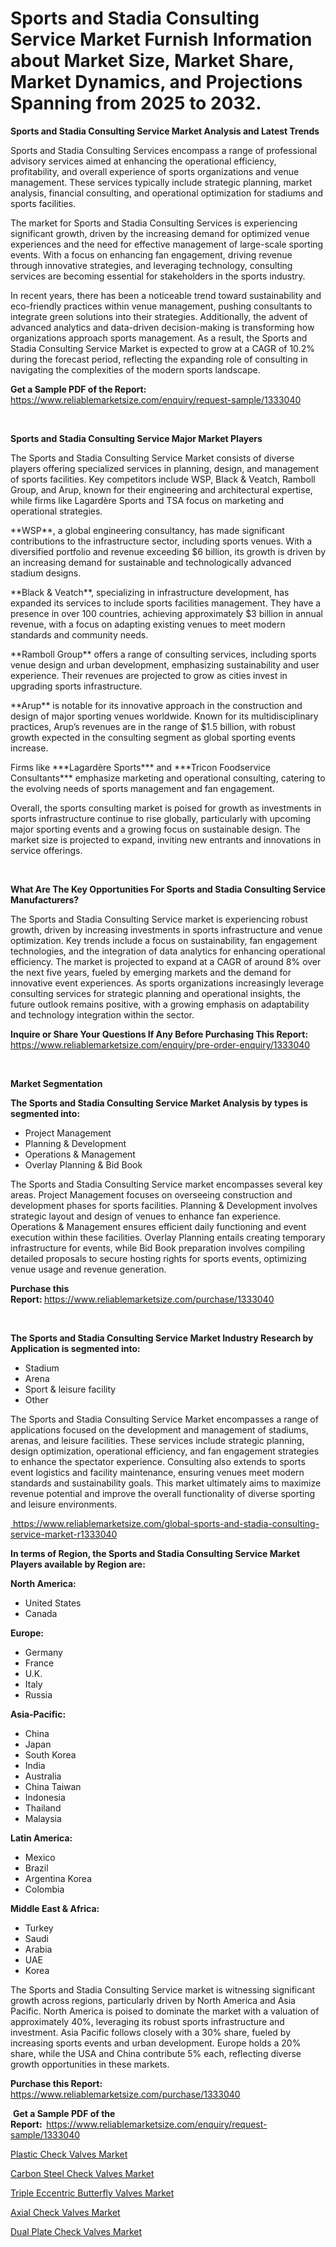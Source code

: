 <p><h1>Sports and Stadia Consulting Service Market Furnish Information about Market Size, Market Share, Market Dynamics, and Projections Spanning from 2025 to 2032.</h1></p><p><strong>Sports and Stadia Consulting Service Market Analysis and Latest Trends</strong></p>
<p><p>Sports and Stadia Consulting Services encompass a range of professional advisory services aimed at enhancing the operational efficiency, profitability, and overall experience of sports organizations and venue management. These services typically include strategic planning, market analysis, financial consulting, and operational optimization for stadiums and sports facilities.</p><p>The market for Sports and Stadia Consulting Services is experiencing significant growth, driven by the increasing demand for optimized venue experiences and the need for effective management of large-scale sporting events. With a focus on enhancing fan engagement, driving revenue through innovative strategies, and leveraging technology, consulting services are becoming essential for stakeholders in the sports industry.</p><p>In recent years, there has been a noticeable trend toward sustainability and eco-friendly practices within venue management, pushing consultants to integrate green solutions into their strategies. Additionally, the advent of advanced analytics and data-driven decision-making is transforming how organizations approach sports management. As a result, the Sports and Stadia Consulting Service Market is expected to grow at a CAGR of 10.2% during the forecast period, reflecting the expanding role of consulting in navigating the complexities of the modern sports landscape.</p></p>
<p><strong>Get a Sample PDF of the Report:&nbsp;</strong> <a href="https://www.reliablemarketsize.com/enquiry/request-sample/1333040?utm_campaign=3521&utm_medium=2&utm_source=Github&utm_content=ia&utm_term=24032025&utm_id=sports-and-stadia-consulting-service">https://www.reliablemarketsize.com/enquiry/request-sample/1333040</a></p>
<p>&nbsp;</p>
<p><strong>Sports and Stadia Consulting Service Major Market Players</strong></p>
<p><p>The Sports and Stadia Consulting Service Market consists of diverse players offering specialized services in planning, design, and management of sports facilities. Key competitors include WSP, Black & Veatch, Ramboll Group, and Arup, known for their engineering and architectural expertise, while firms like Lagardère Sports and TSA focus on marketing and operational strategies.</p><p>**WSP**, a global engineering consultancy, has made significant contributions to the infrastructure sector, including sports venues. With a diversified portfolio and revenue exceeding $6 billion, its growth is driven by an increasing demand for sustainable and technologically advanced stadium designs.</p><p>**Black & Veatch**, specializing in infrastructure development, has expanded its services to include sports facilities management. They have a presence in over 100 countries, achieving approximately $3 billion in annual revenue, with a focus on adapting existing venues to meet modern standards and community needs.</p><p>**Ramboll Group** offers a range of consulting services, including sports venue design and urban development, emphasizing sustainability and user experience. Their revenues are projected to grow as cities invest in upgrading sports infrastructure.</p><p>**Arup** is notable for its innovative approach in the construction and design of major sporting venues worldwide. Known for its multidisciplinary practices, Arup’s revenues are in the range of $1.5 billion, with robust growth expected in the consulting segment as global sporting events increase.</p><p>Firms like ***Lagardère Sports*** and ***Tricon Foodservice Consultants*** emphasize marketing and operational consulting, catering to the evolving needs of sports management and fan engagement.</p><p>Overall, the sports consulting market is poised for growth as investments in sports infrastructure continue to rise globally, particularly with upcoming major sporting events and a growing focus on sustainable design. The market size is projected to expand, inviting new entrants and innovations in service offerings.</p></p>
<p>&nbsp;</p>
<p><strong>What Are The Key Opportunities For Sports and Stadia Consulting Service Manufacturers?</strong></p>
<p><p>The Sports and Stadia Consulting Service market is experiencing robust growth, driven by increasing investments in sports infrastructure and venue optimization. Key trends include a focus on sustainability, fan engagement technologies, and the integration of data analytics for enhancing operational efficiency. The market is projected to expand at a CAGR of around 8% over the next five years, fueled by emerging markets and the demand for innovative event experiences. As sports organizations increasingly leverage consulting services for strategic planning and operational insights, the future outlook remains positive, with a growing emphasis on adaptability and technology integration within the sector.</p></p>
<p><strong>Inquire or Share Your Questions If Any Before Purchasing This Report:</strong> <a href="https://www.reliablemarketsize.com/enquiry/pre-order-enquiry/1333040?utm_campaign=3521&utm_medium=2&utm_source=Github&utm_content=ia&utm_term=24032025&utm_id=sports-and-stadia-consulting-service">https://www.reliablemarketsize.com/enquiry/pre-order-enquiry/1333040</a></p>
<p>&nbsp;</p>
<p><strong>Market Segmentation</strong></p>
<p><strong>The Sports and Stadia Consulting Service Market Analysis by types is segmented into:</strong></p>
<p><ul><li>Project Management</li><li>Planning & Development</li><li>Operations & Management</li><li>Overlay Planning & Bid Book</li></ul></p>
<p><p>The Sports and Stadia Consulting Service market encompasses several key areas. Project Management focuses on overseeing construction and development phases for sports facilities. Planning & Development involves strategic layout and design of venues to enhance fan experience. Operations & Management ensures efficient daily functioning and event execution within these facilities. Overlay Planning entails creating temporary infrastructure for events, while Bid Book preparation involves compiling detailed proposals to secure hosting rights for sports events, optimizing venue usage and revenue generation.</p></p>
<p><strong>Purchase this Report:&nbsp;</strong><a href="https://www.reliablemarketsize.com/purchase/1333040?utm_campaign=3521&utm_medium=2&utm_source=Github&utm_content=ia&utm_term=24032025&utm_id=sports-and-stadia-consulting-service">https://www.reliablemarketsize.com/purchase/1333040</a></p>
<p>&nbsp;</p>
<p><strong>The Sports and Stadia Consulting Service Market Industry Research by Application is segmented into:</strong></p>
<p><ul><li>Stadium</li><li>Arena</li><li>Sport & leisure facility</li><li>Other</li></ul></p>
<p><p>The Sports and Stadia Consulting Service Market encompasses a range of applications focused on the development and management of stadiums, arenas, and leisure facilities. These services include strategic planning, design optimization, operational efficiency, and fan engagement strategies to enhance the spectator experience. Consulting also extends to sports event logistics and facility maintenance, ensuring venues meet modern standards and sustainability goals. This market ultimately aims to maximize revenue potential and improve the overall functionality of diverse sporting and leisure environments.</p></p>
<p><a href="https://www.reliablemarketsize.com/global-sports-and-stadia-consulting-service-market-r1333040?utm_campaign=3521&utm_medium=2&utm_source=Github&utm_content=ia&utm_term=24032025&utm_id=sports-and-stadia-consulting-service">&nbsp;https://www.reliablemarketsize.com/global-sports-and-stadia-consulting-service-market-r1333040</a></p>
<p><strong>In terms of Region, the Sports and Stadia Consulting Service Market Players available by Region are:</strong></p>
<p>
    <p> <strong> North America: </strong>
        <ul>
            <li>United States</li>
            <li>Canada</li>
        </ul>
        </p> 
    <p> <strong> Europe: </strong>
        <ul>
            <li>Germany</li>
            <li>France</li>
            <li>U.K.</li>
            <li>Italy</li>
            <li>Russia</li>
        </ul>
        </p> 
    <p> <strong> Asia-Pacific: </strong>
        <ul>
            <li>China</li>
            <li>Japan</li>
            <li>South Korea</li>
            <li>India</li>
            <li>Australia</li>
            <li>China Taiwan</li>
            <li>Indonesia</li>
            <li>Thailand</li>
            <li>Malaysia</li>
        </ul>
        </p> 
    <p> <strong> Latin America: </strong>
        <ul>
            <li>Mexico</li>
            <li>Brazil</li>
            <li>Argentina Korea</li>
            <li>Colombia</li>
        </ul>
        </p> 
    <p> <strong> Middle East & Africa: </strong>
        <ul>
            <li>Turkey</li>
            <li>Saudi</li>
            <li>Arabia</li>
            <li>UAE</li>
            <li>Korea</li>
        </ul>
    </p>
    </p>
<p><p>The Sports and Stadia Consulting Service market is witnessing significant growth across regions, particularly driven by North America and Asia Pacific. North America is poised to dominate the market with a valuation of approximately 40%, leveraging its robust sports infrastructure and investment. Asia Pacific follows closely with a 30% share, fueled by increasing sports events and urban development. Europe holds a 20% share, while the USA and China contribute 5% each, reflecting diverse growth opportunities in these markets.</p></p>
<p><strong>Purchase this Report: </strong><a href="https://www.reliablemarketsize.com/purchase/1333040?utm_campaign=3521&utm_medium=2&utm_source=Github&utm_content=ia&utm_term=24032025&utm_id=sports-and-stadia-consulting-service">https://www.reliablemarketsize.com/purchase/1333040</a></p>
<p>&nbsp;<strong>Get a Sample PDF of the Report:&nbsp;&nbsp;</strong><a href="https://www.reliablemarketsize.com/enquiry/request-sample/1333040?utm_campaign=3521&utm_medium=2&utm_source=Github&utm_content=ia&utm_term=24032025&utm_id=sports-and-stadia-consulting-service">https://www.reliablemarketsize.com/enquiry/request-sample/1333040</a></p>
<p><strong></strong></p>
<p><p><a href="https://www.linkedin.com/pulse/market-size-growth-projections-plastic-check-valves-industry-3h8lf?utm_campaign=3521&utm_medium=2&utm_source=Github&utm_content=ia&utm_term=24032025&utm_id=sports-and-stadia-consulting-service">Plastic Check Valves Market</a></p><p><a href="https://www.linkedin.com/pulse/market-dynamics-projected-growth-carbon-steel-check-valves-1cm9f?utm_campaign=3521&utm_medium=2&utm_source=Github&utm_content=ia&utm_term=24032025&utm_id=sports-and-stadia-consulting-service">Carbon Steel Check Valves Market</a></p><p><a href="https://www.linkedin.com/pulse/report-triple-eccentric-butterfly-valves-market-rapid-expansion-mbble?utm_campaign=3521&utm_medium=2&utm_source=Github&utm_content=ia&utm_term=24032025&utm_id=sports-and-stadia-consulting-service">Triple Eccentric Butterfly Valves Market</a></p><p><a href="https://www.linkedin.com/pulse/understanding-supply-demand-dynamics-insights-from-axial-dkmmf?utm_campaign=3521&utm_medium=2&utm_source=Github&utm_content=ia&utm_term=24032025&utm_id=sports-and-stadia-consulting-service">Axial Check Valves Market</a></p><p><a href="https://www.linkedin.com/pulse/dual-plate-check-valves-market-trend-shows-promising-future-qojkf?utm_campaign=3521&utm_medium=2&utm_source=Github&utm_content=ia&utm_term=24032025&utm_id=sports-and-stadia-consulting-service">Dual Plate Check Valves Market</a></p></p>